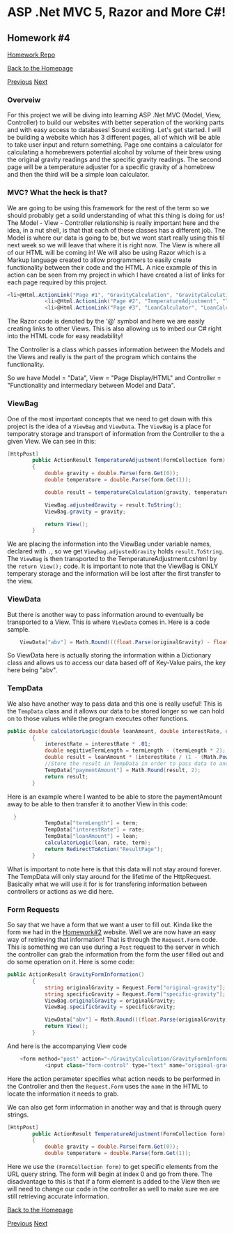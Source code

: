  # ASP .Net MVC 5, Razor and More C#!

## Homework #4
[Homework Repo](https://github.com/sonicScape211/sonicScape211.github.io/tree/master/460hw/hw3)

[Back to the Homepage](../../)

[Previous](../hw3)
[Next](../hw5)

### Overveiw

For this project we will be diving into learning ASP .Net MVC (Model, View, Controller) to build our websites with better seperation of the working parts and with easy access to databases! Sound exciting. Let's get started. I will be building a website which has 3 different pages, all of which will be able to take user input and return something. Page one contains a calculator for calculating a homebrewers potential alcohol by volume of their brew using the original gravity readings and the specific gravity readings. The second page will be a temperature adjuster for a specific gravity of a homebrew and then the third will be a simple loan calculator.

### MVC? What the heck is that?

We are going to be using this framework for the rest of the term so we should probably get a soild understanding of what this thing is doing for us! The Model - View - Controller relationship is really important here and the idea, in a nut shell, is that that each of these classes has a different job. The Model is where our data is going to be, but we wont start really using this til next week so we will leave that where it is right now. The View is where all of our HTML will be coming in! We will also be using Razor which is a Markup language created to allow programmers to easily create functionality between their code and the HTML. A nice example of this in action can be seen from my project in which I have created a list of links for each page required by this project. 
```csharp
<li>@Html.ActionLink("Page #1", "GravityCalculation", "GravityCalculation")</li>
            <li>@Html.ActionLink("Page #2", "TemperatureAdjustment", "TemperatureAdjustment")</li>
            <li>@Html.ActionLink("Page #3", "LoanCalculator", "LoanCalculator")</li>
```
The Razor code is denoted by the '@' symbol and here we are easily creating links to other Views. This is also allowing us to imbed our C# right into the HTML code for easy readability!

The Controller is a class which passes information between the Models and the Views and really is the part of the program which contains the functionality.

So we have Model = "Data", View = "Page Display/HTML" and Controller = "Functionality and intermediary between Model and Data".

### ViewBag
One of the most important concepts that we need to get down with this project is the idea of a `ViewBag` and `ViewData`. The `ViewBag` is a place for temporatry storage and transport of information from the Controller to the a given View. We can see in this: 

```csharp
[HttpPost]
        public ActionResult TemperatureAdjustment(FormCollection form)
        {
            double gravity = double.Parse(form.Get(0));
            double temperature = double.Parse(form.Get(1));

            double result = temperatureCalculation(gravity, temperature);

            ViewBag.adjustedGravity = result.ToString();
            ViewBag.gravity = gravity;

            return View();
        }

```
We are placing the information into the ViewBag under variable names, declared with `.`, so we get `ViewBag.adjustedGravity` holds `result.ToString`. The `ViewBag` is then transported to the TemperatureAdjustment.cshtml by the `return View();` code.
It is important to note that the ViewBag is ONLY temperary storage and the information will be lost after the first transfer to the view.
### ViewData
But there is another way to pass information around to eventually be transported to a View. This is where `ViewData` comes in. Here is a code sample.
```csharp
	ViewData["abv"] = Math.Round(((float.Parse(originalGravity) - float.Parse(specificGravity)) * 131), 2).ToString(); 
```
So ViewData here is actually storing the information within a Dictionary class and allows us to access our data based off of Key-Value pairs, the key here being "abv".

### TempData
We also have another way to pass data and this one is really useful! This is the `TempData` class and it allows our data to be stored longer so we can hold on to those values while the program executes other functions.

```csharp
public double calculatorLogic(double loanAmount, double interestRate, double termLength)
        {
            interestRate = interestRate * .01;
            double negitiveTermLength = termLength - (termLength * 2);
            double result = loanAmount * (interestRate / (1 - (Math.Pow((1 + interestRate), negitiveTermLength))));
            //Store the result in TempData in order to pass data to another method in the controller.
            TempData["paymentAmount"] = Math.Round(result, 2);
            return result;
        }
```

Here is an example where I wanted to be able to store the  paymentAmount away to be able to then transfer it to another View in this code:
```csharp
  }
            TempData["termLength"] = term;
            TempData["interestRate"] = rate;
            TempData["loanAmount"] = loan;
            calculatorLogic(loan, rate, term);
            return RedirectToAction("ResultPage");
        }
```
What is important to note here is that this data will not stay around forever. The TempData will only stay around for the lifetime of the HttpRequest. Basically what we will use it for is for transfering information between controllers or actions as we did here.

### Form Requests

So say that we have a form that we want a user to fill out. Kinda like the form we had in the [Homework#2](../hw2) website. Well we are now have an easy way of retrieving that information! That is through the `Request.Form` code. This is something we can use during a `Post` request to the server in which the controller can grab the information from the form the user filled out and do some operation on it. Here is some code:
```csharp
public ActionResult GravityFormInformation()
        {
            string originalGravity = Request.Form["original-gravity"];
            string specificGravity = Request.Form["specific-gravity"];
            ViewBag.originalGravity = originalGravity;
            ViewBag.specificGravity = specificGravity;

            ViewData["abv"] = Math.Round(((float.Parse(originalGravity) - float.Parse(specificGravity)) * 131), 	2).ToString(); 
            return View();
        }
```

And here is the accompanying View code
```csharp
	<form method="post" action="~/GravityCalculation/GravityFormInformation">
            <input class="form-control" type="text" name="original-gravity" placeholder ="Original Gravity (Ex. 1.056)" />

```
Here the action perameter specifies what action needs to be performed in the Controller and then the `Request.Form` uses the `name` in the HTML to locate the information it needs to grab.

We can also get form information in another way and that is through query strings.

```csharp
[HttpPost]
        public ActionResult TemperatureAdjustment(FormCollection form)
        {
            double gravity = double.Parse(form.Get(0));
            double temperature = double.Parse(form.Get(1));
```
Here we use the `(FormCollection form)` to get specific elements from the URL query string. The form will begin at index 0 and go from there. The disadvantage to this is that if a form element is added to the View then we will need to change our code in the controller as well to make sure we are still retrieving accurate information.

[Back to the Homepage](../../)

[Previous](../hw3)
[Next](../hw5)